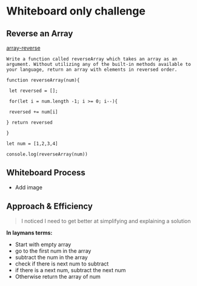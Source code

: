 # Whiteboard only challenge

## Reverse an Array

[array-reverse](https://von646327.invisionapp.com/freehand/Code-Challenge--Class-01-Dcpd5CQfh?dsid_h=fb08fe6aea6bd598ccdf8305820c3b3a1ed4feec246ede8f51f9d315ecc4badc&uid_h=34d82471b82ac680fb20ac4ae59af9b23e859ebbdd5b3f8f8b6c8d32b7680a43)

```
Write a function called reverseArray which takes an array as an argument. Without utilizing any of the built-in methods available to your language, return an array with elements in reversed order.
```

```
function reverseArray(num){

 let reversed = [];

 for(let i = num.length -1; i >= 0; i--){

 reversed += num[i]

} return reversed

}

let num = [1,2,3,4]

console.log(reverseArray(num))
```

## Whiteboard Process

- Add image

## Approach & Efficiency

> I noticed I need to get better at simplifying and explaining a solution

**In laymans terms:**

- Start with empty  array
- go to the first num in the array
- subtract the num in the array
- check if there is next num to subtract
- if there is a next num, subtract the next num
- Otherwise return the array of num